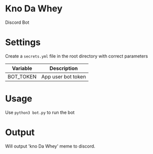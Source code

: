 # Kno Da Whey

Discord Bot

# Settings

Create a `secrets.yml` file in the root directory with correct parameters

| Variable  | Description        |
|-----------|--------------------|
| BOT_TOKEN | App user bot token |

# Usage

Use `python3 bot.py` to run the bot

# Output

Will output 'kno Da Whey' meme to discord.